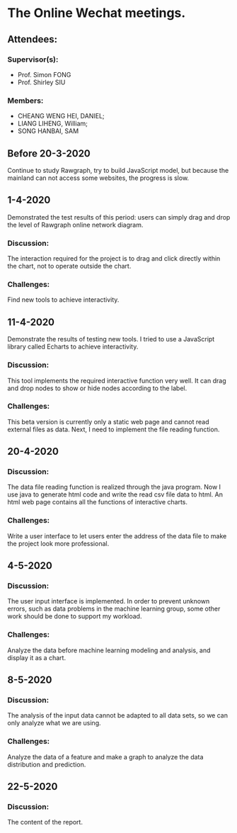 # The Online Wechat meetings.

## Attendees:
  ### Supervisor(s): 
  * Prof. Simon FONG
  * Prof. Shirley SIU

  ### Members: 
  * CHEANG WENG HEI, DANIEL; 
  * LIANG LIHENG, William; 
  * SONG HANBAI, SAM
  


## Before 20-3-2020
Continue to study Rawgraph, try to build JavaScript model, but because the mainland can not access some websites, the progress is slow.

## 1-4-2020
Demonstrated the test results of this period: users can simply drag and drop the level of Rawgraph online network diagram.
### Discussion:
The interaction required for the project is to drag and click directly within the chart, not to operate outside the chart.
### Challenges:
Find new tools to achieve interactivity.

## 11-4-2020
Demonstrate the results of testing new tools. I tried to use a JavaScript library called Echarts to achieve interactivity.
### Discussion:
This tool implements the required interactive function very well. It can drag and drop nodes to show or hide nodes according to the label.
### Challenges:
This beta version is currently only a static web page and cannot read external files as data. Next, I need to implement the file reading function.

## 20-4-2020
### Discussion:
The data file reading function is realized through the java program. Now I use java to generate html code and write the read csv file data to html. An html web page contains all the functions of interactive charts.
### Challenges:
Write a user interface to let users enter the address of the data file to make the project look more professional.

## 4-5-2020
### Discussion:
The user input interface is implemented. In order to prevent unknown errors, such as data problems in the machine learning group, some other work should be done to support my workload.
### Challenges:
Analyze the data before machine learning modeling and analysis, and display it as a chart.

## 8-5-2020
### Discussion:
The analysis of the input data cannot be adapted to all data sets, so we can only analyze what we are using.
### Challenges:
Analyze the data of a feature and make a graph to analyze the data distribution and prediction.

## 22-5-2020
### Discussion:
The content of the report.
